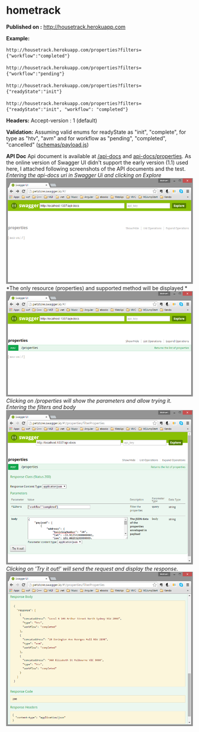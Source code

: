 ﻿hometrack
=========

**Published on :**
http://housetrack.herokuapp.com

**Example:**

    http://housetrack.herokuapp.com/properties?filters={"workflow":"completed"}
    
    http://housetrack.herokuapp.com/properties?filters={"workflow":"pending"}
    
    http://housetrack.herokuapp.com/properties?filters={"readyState":"init"}
    
    http://housetrack.herokuapp.com/properties?filters={"readyState":"init", "workflow": "completed"}

**Headers:** 
Accept-version : 1 (default)

**Validation:**
Assuming valid enums for readyState as "init", "complete",
for type as "htv", "avm"
and for workflow as "pending", "completed", "cancelled"
([schemas/payload.js](https://github.com/mkokabi/hometrack2/blob/master/schemas/payload.js))

**API Doc**
Api document is available at [/api-docs](http://housetrack.herokuapp.com/api-docs) and [api-docs/properties](http://housetrack.herokuapp.com/api-docs/properties). 
As the online version of Swagger UI didn't support the early version (1.1) used here, I attached following screenshots of the API documents and the test.
*Entering the api-docs uri in Swagger Ui and clicking on Explore*
![step 1](https://github.com/mkokabi/hometrack2/blob/master/images/Capture-HouseTrack-Api-Swagger-001.PNG)
*The only resource (properties) and supported method will be displayed  *
![step 2](https://github.com/mkokabi/hometrack2/blob/master/images/Capture-HouseTrack-Api-Swagger-002.PNG)
*Clicking on /properties will show the parameters and allow trying it. Entering the filters and body*
![step 3](https://github.com/mkokabi/hometrack2/blob/master/images/Capture-HouseTrack-Api-Swagger-003.PNG)
*Clicking on 'Try it out!' will send the request and display the response.*
![step 4](https://github.com/mkokabi/hometrack2/blob/master/images/Capture-HouseTrack-Api-Swagger-004.PNG)
